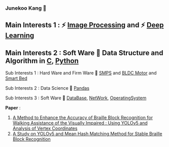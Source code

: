 ### Junekoo Kang 👋



## Main Interests 1 : ⚡ [Image Processing](https://github.com/engineerjkk/Image_Processing) and ⚡ [Deep Learning](https://github.com/engineerjkk/Deep_Learning)  

## Main Interests 2 : Soft Ware 🔭 Data Structure and Algorithm in [C](https://github.com/engineerjkk/AlgortihmsAndDataStructures), [Python](https://github.com/engineerjkk/DataStructure-in-Python)  

Sub Interests 1 : Hard Ware and Firm Ware 🔭 [SMPS](https://github.com/engineerjkk/SMPS) and [BLDC Motor](https://github.com/engineerjkk/BLDC_Motor_Controller) and [Smart Bed](https://github.com/engineerjkk/Smart-Bed)

Sub Interests 2 : Data Science 🔭 [Pandas](https://github.com/engineerjkk/Pandas)  

Sub Interests 3 : Soft Ware 🔭 [DataBase](https://github.com/engineerjkk/DataBase), [NetWork](https://github.com/engineerjkk/Network), [OperatingSystem](https://github.com/engineerjkk/OperatingSystem)  

**Paper** :   
1. [A Method to Enhance the Accuracy of Braille Block Recognition for Walking Assistance of the Visually Impaired : Using YOLOv5 and Analysis of Vertex Coordinates](https://github.com/engineerjkk/PaperReview/blob/main/A%20Method%20to%20Enhance%20the%20Accuracy%20of%20Braille%20Block%20Recognition%20for%20Walking%20Assistance%20of%20the%20Visually%20Impaired_Using%20YOLOv5%20and%20Analysis%20of%20Vertex%20Coordinates.pdf)  
2. [A Study on YOLOv5 and Mean Hash Matching Method for Stable Braille Block Recognition](https://github.com/engineerjkk/PaperReview/blob/main/A%20Study%20on%20YOLOv5%20and%20Mean%20Hash%20Matching%20Method%20for%20Stable%20Braille%20Block%20Recognition.pdf)

<!--
**engineerjkk/engineerjkk** is a ✨ _special_ ✨ repository because its `README.md` (this file) appears on your GitHub profile.

Here are some ideas to get you started:

- 🔭 I’m currently working on ...
- 🌱 I’m currently learning ...
- 👯 I’m looking to collaborate on ...
- 🤔 I’m looking for help with ...
- 💬 Ask me about ...
- 📫 How to reach me: ...
- 😄 Pronouns: ...
- ⚡ Fun fact: ...
-->
